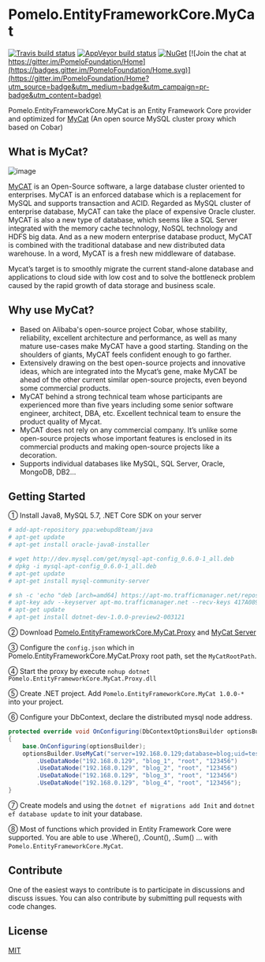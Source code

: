 # Pomelo.EntityFrameworkCore.MyCat

[![Travis build status](https://img.shields.io/travis/PomeloFoundation/Pomelo.EntityFrameworkCore.MyCat.svg?label=travis-ci&branch=master&style=flat-square)](https://travis-ci.org/PomeloFoundation/Pomelo.EntityFrameworkCore.MyCat)
[![AppVeyor build status](https://img.shields.io/appveyor/ci/Kagamine/Pomelo-EntityFrameworkCore-MyCat/master.svg?label=appveyor&style=flat-square)](https://ci.appveyor.com/project/Kagamine/pomelo-entityframeworkcore-MyCat/branch/master) [![NuGet](https://img.shields.io/nuget/v/Pomelo.EntityFrameworkCore.MyCat.svg?style=flat-square&label=nuget)](https://www.nuget.org/packages/Pomelo.EntityFrameworkCore.MyCat/) [![Join the chat at https://gitter.im/PomeloFoundation/Home](https://badges.gitter.im/PomeloFoundation/Home.svg)](https://gitter.im/PomeloFoundation/Home?utm_source=badge&utm_medium=badge&utm_campaign=pr-badge&utm_content=badge)

Pomelo.EntityFrameworkCore.MyCat is an Entity Framework Core provider and optimized for [MyCat](https://github.com/MyCATApache/Mycat-Server) (An open source MySQL cluster proxy which based on Cobar)

## What is MyCat?

![image](https://cloud.githubusercontent.com/assets/2216750/17903740/251f23fc-699f-11e6-991c-952db05f13a0.png)

[MyCAT](https://github.com/MyCATApache/Mycat-Server) is an Open-Source software, a large database cluster oriented to enterprises. MyCAT is an enforced database which is a replacement for MySQL and supports transaction and ACID. Regarded as MySQL cluster of enterprise database, MyCAT can take the place of expensive Oracle cluster. MyCAT is also a new type of database, which seems like a SQL Server integrated with the memory cache technology, NoSQL technology and HDFS big data. And as a new modern enterprise database product, MyCAT is combined with the traditional database and new distributed data warehouse. In a word, MyCAT is a fresh new middleware of database.

Mycat’s target is to smoothly migrate the current stand-alone database and applications to cloud side with low cost and to solve the bottleneck problem caused by the rapid growth of data storage and business scale.

## Why use MyCat?

- Based on Alibaba's open-source project Cobar, whose stability, reliability, excellent architecture and performance, as well as many mature use-cases make MyCAT have a good starting. Standing on the shoulders of giants, MyCAT feels confident enough to go farther.
- Extensively drawing on the best open-source projects and innovative ideas, which are integrated into the Mycat’s gene, make MyCAT be ahead of the other current similar open-source projects, even beyond some commercial products.
- MyCAT behind a strong technical team whose participants are experienced more than five years including some senior software engineer, architect, DBA, etc. Excellent technical team to ensure the product quality of Mycat.
- MyCAT does not rely on any commercial company. It’s unlike some open-source projects whose important features is enclosed in its commercial products and making open-source projects like a decoration.
- Supports individual databases like MySQL, SQL Server, Oracle, MongoDB, DB2...

## Getting Started

① Install Java8, MySQL 5.7, .NET Core SDK on your server

```bash
# add-apt-repository ppa:webupd8team/java
# apt-get update
# apt-get install oracle-java8-installer

# wget http://dev.mysql.com/get/mysql-apt-config_0.6.0-1_all.deb
# dpkg -i mysql-apt-config_0.6.0-1_all.deb
# apt-get update
# apt-get install mysql-community-server

# sh -c 'echo "deb [arch=amd64] https://apt-mo.trafficmanager.net/repos/dotnet-release/ trusty main" > /etc/apt/sources.list.d/dotnetdev.list'
# apt-key adv --keyserver apt-mo.trafficmanager.net --recv-keys 417A0893
# apt-get update
# apt-get install dotnet-dev-1.0.0-preview2-003121
```

② Download [Pomelo.EntityFrameworkCore.MyCat.Proxy](https://github.com/PomeloFoundation/Entity-Framework-Core-MyCat-Proxy/releases) and [MyCat Server](https://github.com/MyCATApache/Mycat-download)

③ Configure the `config.json` which in Pomelo.EntityFrameworkCore.MyCat.Proxy root path, set the `MyCatRootPath`.

④ Start the proxy by execute `nohup dotnet Pomelo.EntityFrameworkCore.MyCat.Proxy.dll`

⑤ Create .NET project. Add `Pomelo.EntityFrameworkCore.MyCat 1.0.0-*` into your project.

⑥ Configure your DbContext, declare the distributed mysql node address.

```c#
protected override void OnConfiguring(DbContextOptionsBuilder optionsBuilder)
{
    base.OnConfiguring(optionsBuilder);
    optionsBuilder.UseMyCat("server=192.168.0.129;database=blog;uid=test;pwd=test")
        .UseDataNode("192.168.0.129", "blog_1", "root", "123456")
        .UseDataNode("192.168.0.129", "blog_2", "root", "123456")
        .UseDataNode("192.168.0.129", "blog_3", "root", "123456")
        .UseDataNode("192.168.0.129", "blog_4", "root", "123456");
}
```

⑦ Create models and using the `dotnet ef migrations add Init` and `dotnet ef database update` to init your database.

⑧ Most of functions which provided in Entity Framework Core were supported. You are able to use .Where(), .Count(), .Sum() ... with `Pomelo.EntityFrameworkCore.MyCat`.

## Contribute

One of the easiest ways to contribute is to participate in discussions and discuss issues. You can also contribute by submitting pull requests with code changes.

## License

[MIT](https://github.com/PomeloFoundation/Pomelo.EntityFrameworkCore.MyCat/blob/master/LICENSE)
